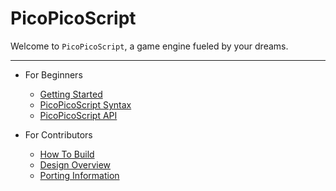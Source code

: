 PicoPicoScript
==============

Welcome to `PicoPicoScript`, a game engine fueled by your dreams.

---

* For Beginners
    * [Getting Started](gettingstarted.md)
    * [PicoPicoScript Syntax](syntax.md)
    * [PicoPicoScript API](api.md)

* For Contributors
    * [How To Build](build.md)
    * [Design Overview](design.md)
    * [Porting Information](porting.md)
